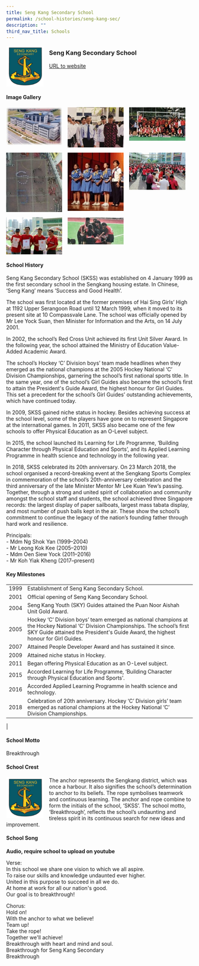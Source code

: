 ```yaml
---
title: Seng Kang Secondary School
permalink: /school-histories/seng-kang-sec/
description: ""
third_nav_title: Schools
---
```

<img src="/images/sengkangsec1.png" style="width:20%;margin-right:15px;" align = "left">

### **Seng Kang Secondary School**
[URL to website](https://www.sengkangsec.moe.edu.sg/) 

<br clear="left">

#### **Image Gallery**

<p><a href="https://staging.d1yxymztqoj7qn.amplifyapp.com/images/sengkangsec2.jpg">  
<img src="/images/sengkangsec2.jpg" style="width:30%;margin-right:15px;" align = "left">
</a></p>

<p><a href="https://staging.d1yxymztqoj7qn.amplifyapp.com/images/sengkangsec3.jpg">  
<img src="/images/sengkangsec3.jpg" style="width:30%;margin-right:15px;" align = "left">
</a></p>

<p><a href="https://staging.d1yxymztqoj7qn.amplifyapp.com/images/sengkangsec4.jpg">  
<img src="/images/sengkangsec4.jpg" style="width:30%;margin-right:15px;" align = "left">
</a></p>

<br clear="left">

<p><a href="https://staging.d1yxymztqoj7qn.amplifyapp.com/images/sengkangsec5.jpg">  
<img src="/images/sengkangsec5.jpg" style="width:30%;margin-right:15px;" align = "left">
</a></p>

<p><a href="https://staging.d1yxymztqoj7qn.amplifyapp.com/images/sengkangsec6.jpg">  
<img src="/images/sengkangsec6.jpg" style="width:30%;margin-right:15px;" align = "left">
</a></p>

<p><a href="https://staging.d1yxymztqoj7qn.amplifyapp.com/images/sengkangsec7.jpg">  
<img src="/images/sengkangsec7.jpg" style="width:30%;margin-right:15px;" align = "left">
</a></p>

<br clear="left">

<p><a href="https://staging.d1yxymztqoj7qn.amplifyapp.com/images/sengkangsec8.jpg">  
<img src="/images/sengkangsec8.jpg" style="width:30%;margin-right:15px;" align = "left">
</a></p>

<p><a href="https://staging.d1yxymztqoj7qn.amplifyapp.com/images/sengkangsec9.jpg">  
<img src="/images/sengkangsec9.jpg" style="width:30%;margin-right:15px;" align = "left">
</a></p>

<br clear="left">

#### **School History**
Seng Kang Secondary School (SKSS) was established on 4 January 1999 as the first secondary school in the Sengkang housing estate. In Chinese, ‘Seng Kang’ means ‘Success and Good Health’.

The school was first located at the former premises of Hai Sing Girls’ High at 1192 Upper Serangoon Road until 12 March 1999, when it moved to its present site at 10 Compassvale Lane. The school was officially opened by Mr Lee Yock Suan, then Minister for Information and the Arts, on 14 July 2001.

In 2002, the school’s Red Cross Unit achieved its first Unit Silver Award. In the following year, the school attained the Ministry of Education Value-Added Academic Award.

The school’s Hockey ‘C’ Division boys’ team made headlines when they emerged as the national champions at the 2005 Hockey National ‘C’ Division Championships, garnering the school’s first national sports title. In the same year, one of the school’s Girl Guides also became the school’s first to attain the President's Guide Award, the highest honour for Girl Guides. This set a precedent for the school’s Girl Guides’ outstanding achievements, which have continued today. 

In 2009, SKSS gained niche status in hockey. Besides achieving success at the school level, some of the players have gone on to represent Singapore at the international games. In 2011, SKSS also became one of the few schools to offer Physical Education as an O-Level subject. 

In 2015, the school launched its Learning for Life Programme, ‘Building Character through Physical Education and Sports’, and its Applied Learning Programme in health science and technology in the following year.

In 2018, SKSS celebrated its 20th anniversary. On 23 March 2018, the school organised a record-breaking event at the Sengkang Sports Complex in commemoration of the school’s 20th-anniversary celebration and the third anniversary of the late Minister Mentor Mr Lee Kuan Yew’s passing. Together, through a strong and united spirit of collaboration and community amongst the school staff and students, the school achieved three Singapore records: the largest display of paper sailboats, largest mass tabata display, and most number of push balls kept in the air. These show the school’s commitment to continue the legacy of the nation’s founding father through hard work and resilience.

Principals:<br>
\- Mdm Ng Shok Yan (1999–2004) <br>
\- Mr Leong Kok Kee (2005–2010)<br>
\- Mdm Oen Siew Yock (2011–2016)<br>
\- Mr Koh Yiak Kheng (2017–present)

#### **Key Milestones**

|  |  |
|:---:|---|
| 1999 | Establishment of Seng Kang Secondary School. |
| 2001 | Official opening of Seng Kang Secondary School. |
| 2004 | Seng Kang Youth (SKY) Guides attained the Puan Noor Aishah Unit Gold Award. |
| 2005 | Hockey ‘C’ Division boys’ team emerged as national champions at the Hockey National ‘C’ Division Championships. The school’s first SKY Guide attained the President's Guide Award, the highest honour for Girl Guides. |
| 2007 | Attained People Developer Award and has sustained it since. |
| 2009 | Attained niche status in Hockey. |
| 2011 | Began offering Physical Education as an O-Level subject. |
| 2015 | Accorded Learning for Life Programme, ‘Building Character through Physical Education and Sports’. |
| 2016 | Accorded Applied Learning Programme in health science and technology. |
| 2018 | Celebration of 20th anniversary. Hockey ‘C’ Division girls’ team emerged as national champions at the Hockey National ‘C’ Division Championships. |
|

#### **School Motto**
Breakthrough

#### **School Crest**
<img src="/images/sengkangsec1.png" style="width:20%;margin-right:15px;" align = "left">

The anchor represents the Sengkang district, which was once a harbour. It also signifies the school’s determination to anchor to its beliefs. The rope symbolises teamwork and continuous learning. The anchor and rope combine to form the initials of the school, ‘SKSS’. The school motto, ‘Breakthrough’, reflects the school’s undaunting and tireless spirit in its continuous search for new ideas and improvement.

#### **School Song**
**Audio, require school to upload on youtube**

Verse:<br>
In this school we share one vision to which we all aspire.<br>
To raise our skills and knowledge undaunted ever higher.<br>
United in this purpose to succeed in all we do.<br>
At home at work for all our nation's good.<br>
Our goal is to breakthrough!

Chorus:<br>
Hold on!<br>
With the anchor to what we believe!<br>
Team up!<br>
Take the rope!<br>
Together we'll achieve!<br>
Breakthrough with heart and mind and soul.<br>
Breakthrough for Seng Kang Secondary<br>
Breakthrough